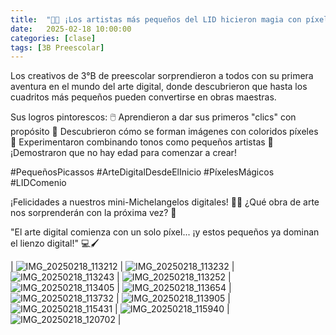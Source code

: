 ```yaml
---
title:  "🎨✨ ¡Los artistas más pequeños del LID hicieron magia con píxeles!"
date:   2025-02-18 10:00:00
categories: [clase]
tags: [3B Preescolar]
---
```

Los creativos de 3°B de preescolar sorprendieron a todos con su primera aventura en el mundo del arte digital, donde descubrieron que hasta los cuadritos más pequeños pueden convertirse en obras maestras.

Sus logros pintorescos:
🖱️ Aprendieron a dar sus primeros "clics" con propósito
🧩 Descubrieron cómo se forman imágenes con coloridos píxeles
🌈 Experimentaron combinando tonos como pequeños artistas
👶 ¡Demostraron que no hay edad para comenzar a crear!

#PequeñosPicassos #ArteDigitalDesdeElInicio #PíxelesMágicos #LIDComenio

¡Felicidades a nuestros mini-Michelangelos digitales! 👏🎉 ¿Qué obra de arte nos sorprenderán con la próxima vez? 🚀

"El arte digital comienza con un solo píxel... ¡y estos pequeños ya dominan el lienzo digital!" 💻🖌️

| ![IMG_20250218_113212](https://github.com/user-attachments/assets/14db6cb3-d373-4e95-b47b-8b13a7f7d393)
  | ![IMG_20250218_113232](https://github.com/user-attachments/assets/0703ee61-7788-4611-8cc2-c5b4f3b8a69c)
  | ![IMG_20250218_113243](https://github.com/user-attachments/assets/63fe47be-3cc3-4c77-94bc-541cd95854f9)
  | ![IMG_20250218_113252](https://github.com/user-attachments/assets/530c31af-4e91-4992-aeac-570335c1635d)
  | ![IMG_20250218_113405](https://github.com/user-attachments/assets/069846c0-b9f3-401b-b5a1-aa0afcee3bec)
  | ![IMG_20250218_113654](https://github.com/user-attachments/assets/982be1fa-a7ca-4f10-be6d-45f97201a272)
  | ![IMG_20250218_113732](https://github.com/user-attachments/assets/663f850c-47ed-42d7-b8ee-c6c7ee2ee87a)
  | ![IMG_20250218_113905](https://github.com/user-attachments/assets/326a6afc-db41-4923-b84e-9eb03e9984ff)
  | ![IMG_20250218_115431](https://github.com/user-attachments/assets/8e912b0e-cec2-4ec9-a677-8cfb00ad758c)
  | ![IMG_20250218_115940](https://github.com/user-attachments/assets/47dbde47-0a39-4c27-ab13-81bba2cd8d92)
  | ![IMG_20250218_120702](https://github.com/user-attachments/assets/5cf75757-167b-4a13-8f8c-a0ed1fe9111e)
  |

[lid]: https://ipc-lid.github.io/ 
